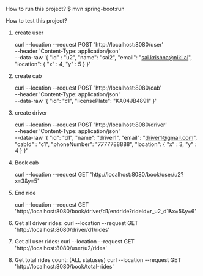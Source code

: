 How to run this project?
  $ mvn spring-boot:run


How to test this project?

1. create user

	curl --location --request POST 'http://localhost:8080/user' \
	--header 'Content-Type: application/json' \
	--data-raw '{
	    "id" : "u2",
	    "name": "sai2",
	    "email": "sai.krishna@niki.ai",
	    "location": {
	        "x" : 4,
	        "y" : 5
	    }
	}'  



2. create cab

	curl --location --request POST 'http://localhost:8080/cab' \
	--header 'Content-Type: application/json' \
	--data-raw '{
	    "id": "c1",
	    "licensePlate": "KA04JB4891"
	}'


3. create driver

	curl --location --request POST 'http://localhost:8080/driver' \
	--header 'Content-Type: application/json' \
	--data-raw '{
	    "id": "d1",
	    "name": "driver1",
	    "email": "driver1@gmail.com",
	    "cabId" : "c1",
	    "phoneNumber": "7777788888",
	    "location": {
	        "x" : 3,
	        "y" : 4
	    }
	}'


4. Book cab

	curl --location --request GET 'http://localhost:8080/book/user/u2?x=3&y=5'

5. End ride
	
	curl --location --request GET 'http://localhost:8080/book/driver/d1/endride?rideId=r_u2_d1&x=5&y=6'


6. Get all driver rides:
	curl --location --request GET 'http://localhost:8080/driver/d1/rides'

7. Get all user rides:
	curl --location --request GET 'http://localhost:8080/user/u2/rides'


8. Get total rides count: (ALL statuses)
	curl --location --request GET 'http://localhost:8080/book/total-rides'


